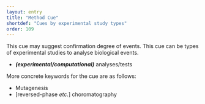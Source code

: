 ```yaml
---
layout: entry
title: "Method Cue"
shortdef: "Cues by experimental study types"
order: 109
---
```


This cue may suggest confirmation degree of events.
This cue can be types of experimental studies to analyse biological events. 

- ***(experimental/computational)*** analyses/tests 

More concrete keywords for the cue are as follows:

- Mutagenesis
- [reversed-phase *etc.*] choromatography

<!--details-->
